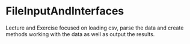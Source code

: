 # FileInputAndInterfaces
Lecture and Exercise focused on loading csv, parse the data and create methods working with the data as well as output the results.
